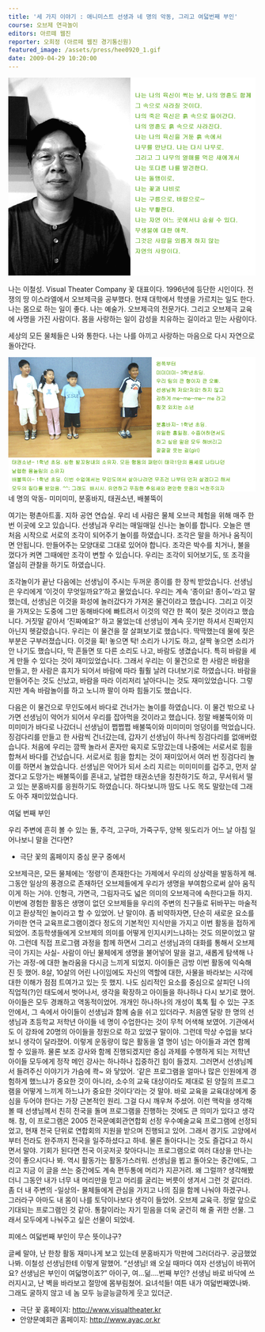 ```yaml
---
title: '세 가지 이야기 : 애니미스트 선생과 네 명의 악동, 그리고 여덟번째 부인'
course: 오브제 연극놀이
editors: 아르떼 웹진
reporter: 오희정 (아르떼 웹진 경기통신원)
featured_image: /assets/press/hee0920_1.gif
date: 2009-04-29 10:20:00
---
```


![press1](/assets/press/hee0920_1.gif)

나는 이철성.
Visual Theater Company 꽃 대표이다. 1996년에 등단한 시인이다. 전쟁의 땅 이스라엘에서 오브제극을 공부했다. 현재 대학에서 학생을 가르치는 일도 한다. 나는 몸으로 하는 일이 좋다.
나는 예술가. 오브제극의 전문가다. 그리고 오브제극 교육에 사명을 가진 사람이다. 몸을 사랑하는 일이 감성을 치유하는 길이라고 믿는 사람이다.

세상의 모든 물체들은 나와 통한다. 나는 나를 아끼고 사랑하는 마음으로 다시 자연으로 돌아간다.

![press3](/assets/press/hee0920_3.gif)
네 명의 악동- 미미미미, 분홍바지, 태권소년, 배불뚝이

여기는 평촌아트홀. 지하 공연 연습실. 우리 네 사람은 물체 오브극 체험을 위해 매주 한번 이곳에 오고 있습니다. 선생님과 우리는 매일매일 신나는 놀이를 합니다.
오늘은 맨 처음 시작으로 서로의 조각이 되어주기 놀이를 하였습니다. 조각은 말을 하거나 움직이면 안됩니다. 만들어주는 모양대로 그대로 있어야 합니다. 조각은 박수를 치거나, 불을 껐다가 켜면 그때에만 조각이 변할 수 있습니다. 우리는 조각이 되어보기도, 또 조각을 열심히 관찰을 하기도 하였습니다.

조각놀이가 끝난 다음에는 선생님이 주시는 두꺼운 종이를 한 장씩 받았습니다. 선생님은 우리에게 ‘이것이 무엇일까요?’하고 물었습니다. 우리는 계속 ‘종이요! 종이~’라고 말했는데, 선생님은 이것을 화성에 놀러갔다가 가져온 물건이라고 했습니다. 그리고 이것을 가져오는 도중에 그만 동해바다에 빠트려서 이것의 약간 한 쪽이 젖은 것이라고 했습니다. 거짓말 같아서 ’진짜예요?‘ 하고 물었는데 선생님이 계속 웃기만 하셔서 진짜인지 아닌지 헷갈렸습니다. 우리는 이 물건을 잘 살펴보기로 했습니다. 딱딱했는데 물에 젖은 부분은 구부러졌습니다. 이것을 휙! 놓으면 탁! 소리가 나기도 하고, 살짝 놓으면 소리가 안 나기도 했습니다, 막 흔들면 또 다른 소리도 나고, 바람도 생겼습니다. 특히 바람을 세게 만들 수 있다는 것이 재미있었습니다. 그래서 우리는 이 물건으로 한 사람은 바람을 만들고, 한 사람은 휴지가 되어서 바람에 따라 훨훨 날려 다녀보기로 하였습니다. 바람을 만들어주는 것도 신났고, 바람을 따라 이리저리 날아다니는 것도 재미있었습니다. 그렇지만 계속 바람놀이를 하고 노니까 팔이 아파 힘들기도 했습니다.

다음은 이 물건으로 무인도에서 바다로 건너가는 놀이를 하였습니다. 이 물건 밖으로 나가면 선생님이 악어가 되어서 우리를 잡아먹을 것이라고 했습니다. 정말 배불뚝이와 미미미미가 바다로 나갔더니 선생님이 쩝쩝쩝 배불뚝이와 미미미미 엉덩이를 먹었습니다. 징검다리를 만들고 한 사람씩 건너갔는데, 갑자기 선생님이 하나씩 징검다리를 없애버렸습니다. 처음에 우리는 깜짝 놀라서 혼자만 육지로 도망갔는데 나중에는 서로서로 힘을 합쳐서 바다를 건넜습니다. 서로서로 힘을 합치는 것이 재미있어서 여러 번 징검다리 놀이를 하면서 놀았습니다. 선생님은 악어가 되서 소리 지르는 미미미미를 겁주고, 먼저 살겠다고 도망가는 배불뚝이를 혼내고, 날렵한 태권소년을 칭찬하기도 하고, 무서워서 떨고 있는 분홍바지를 응원하기도 하였습니다. 하다보니까 땀도 나도 목도 말랐는데 그래도 아주 재미있었습니다.

여덟 번째 부인

우리 주변에 흔히 볼 수 있는 돌, 주걱, 고구마, 가죽구두, 양복 윗도리가 어느 날 아침 일어나보니 말을 건다면?
- 극단 꽃의 홈페이지 중심 문구 중에서

오브제극은, 모든 물체에는 ‘정령’이 존재한다는 가제에서 우리의 상상력을 발동하게 해. 그동안 일상의 풍경으로 존재하던 오브제들에게 우리가 생명을 부여함으로써 살아 움직이게 하는 거야. 인형극, 가면극, 그림자극도 넓은 의미의 오브제극에 속한다고들 하지. 이번에 경험한 활동은 생명이 없던 오브제들을 우리의 주변의 친구들로 뒤바꾸는 마술적이고 환상적인 놀이라고 할 수 있었어.
난 말이야. 좀 비약하자면, 단순히 새로운 요소를 가미한 연극 교육프로그램이겠다 정도의 기본적인 지식만을 가지고 이번 활동을 접하게 되었어. 초등학생들에게 오브제의 의미를 어떻게 인지시키느냐하는 것도 의문이었고 말야. 그런데 직접 프로그램 과정을 함께 하면서 그리고 선생님과의 대화를 통해서 오브제극이 가지는 사실- 사람이 아닌 물체에게 생명을 불어넣어 말을 걸고, 새롭게 탐색해 나가는 과정-에 대한 놀라움을 다시금 느끼게 되었지. 아이들은 금방 이번 활동에 익숙해진 듯 했어. 8살, 10살의 어린 나이임에도 자신의 역할에 대한, 사물을 바라보는 시각에 대한 이해가 점점 트여가고 있는 듯 했지. 나도 심리적인 요소를 중심으로 살피던 나의 직업적(?)인 태도에서 벗어나서, 생각을 확장하고 아이들을 하나하나 다시 보기로 했어. 아이들은 모두 경쾌하고 역동적이었어. 개개인 하나하나의 개성이 톡톡 튈 수 있는 구조 안에서, 그 속에서 아이들이 선생님과 함께 숨을 쉬고 있더라구.
처음엔 달랑 한 명의 선생님과 초등학교 저학년 아이들 네 명이 수업한다는 것이 무척 어색해 보였어. 기관에서도 이 강좌에 20명의 아이들을 정원으로 하고 있었구 말이야. 그런데 막상 수업을 보다보니 생각이 달라졌어. 이렇게 운동량이 많은 활동을 열 명이 넘는 아이들과 과연 함께 할 수 있을까. 물론 보조 강사와 함께 진행되겠지만 중심 과제를 수행하게 되는 저학년 아이들 모두에게 정작 메인 강사는 하나하나 집중하긴 힘이 들겠지.
그러면서 선생님께서 들려주신 이야기가 가슴에 콱~ 와 닿았어. ‘같은 프로그램을 얼마나 많은 인원에게 경험하게 했느냐가 중요한 것이 아니라, 소수의 교육 대상이라도 제대로 된 양질의 프로그램을 어떻게 느끼게 하느냐가 중요한 것이다’라는 것 말야. 바로 교육을 교육대상에게 중심을 두어야 한다는 가장 근본적인 원리. 그걸 다시 깨우쳐 주셨어.
이런 맥락을 생각해 볼 때 선생님께서 친히 전국을 돌며 프로그램을 진행하는 것에도 큰 의미가 있다고 생각해. 참, 이 프로그램은 2005 전국문예회관연합회 선정 우수예술교육 프로그램에 선정되었고, 현재 전국 단위로 연합회의 지원을 받으며 진행되고 있어. 그래서 경기도 고양에서부터 전라도 완주까지 전국을 일주하셨다고 하네. 물론 돌아다니는 것도 즐겁다고 하시면서 말야. 기회가 된다면 전국 이곳저곳 찾아다니는 프로그램으로 여러 대상을 만나는 것이 좋으시다나 봐. 역시 활동가는 활동가스러워.
선생님을 뵙고 돌아오는 중간에도, 그리고 지금 이 글을 쓰는 중간에도 계속 편두통에 머리가 지끈거려. 왜 그럴까?
생각해봤더니 그동안 내가 너무 내 머리만을 믿고 머리를 굴리는 버릇이 생겨서 그런 것 같더라. 좀 더 내 주변의 -일상의- 물체들에게 관심을 가지고 나의 짐을 함께 나눠야 하겠구나. 그러라구 아마도 내 몸이 나를 토닥이나보다 생각이 들었어. 오브제 교육극. 정말 앞으로 기대되는 프로그램인 것 같아. 통찰이라는 자기 믿음을 더욱 굳건히 해 줄 귀한 선물. 그래서 모두에게 나눠주고 싶은 선물이 되었네.

피에스 여덟번째 부인이 무슨 뜻이냐구?

글쎄 말야, 난 한창 활동 재미나게 보고 있는데 분홍바지가 막판에 그러더라구. 궁금했었나봐.
이철성 선생님한테 이렇게 말했어.
“선생님! 왜 오실 때마다 여자 선생님이 바뀌어요? 선생님은 부인이 여덟명이죠?”
아이구, 여…덞….번째 부인? 선생님 바로 바닥에 쓰러지시고, 난 벽을 바라보고 절망에 몸부림쳤어.
요녀석들! 여튼 내가 여덟번째였나봐. 그래도 굴하지 않고 네 놈 모두 능글능글하게 웃고 있더군.

* 극단 꽃 홈페이지: <http://www.visualtheater.kr>
* 안양문예회관 홈페이지: <http://www.ayac.or.kr>
